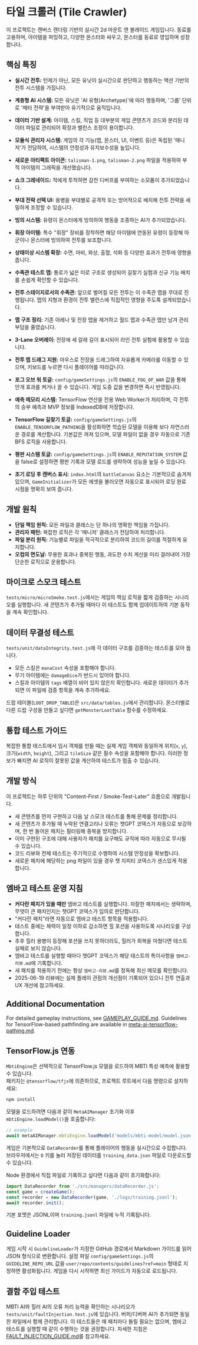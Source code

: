 # 타일 크롤러 (Tile Crawler)

이 프로젝트는 캔버스 렌더링 기반의 실시간 2d 마운트 앤 블레이드 게임입니다. 동료를 고용하며, 아이템을 파밍하고, 다양한 몬스터와 싸우고, 몬스터를 동료로 영입하며 성장합니다.

## 핵심 특징

* **실시간 전투:** 턴제가 아닌, 모든 유닛이 실시간으로 판단하고 행동하는 액션 기반의 전투 시스템을 가집니다.

* **계층형 AI 시스템:** 모든 유닛은 'AI 유형(Archetype)'에 따라 행동하며, '그룹' 단위로 '메타 전략'을 부여받아 유기적으로 움직입니다.
* **데이터 기반 설계:** 아이템, 스킬, 직업 등 대부분의 게임 콘텐츠가 코드와 분리된 데이터 파일로 관리되어 확장과 밸런스 조정이 용이합니다.
* **모듈식 관리자 시스템:** 게임의 각 기능(맵, 몬스터, UI, 이벤트 등)은 독립된 '매니저'가 전담하여, 시스템의 안정성과 유지보수성을 높입니다.
* **새로운 아티팩트 아이콘:** `talisman-1.png`, `talisman-2.png` 파일을 적용하여 부적 아이템의 그래픽을 개선했습니다.
* **쇼크 그레네이드:** 적에게 투척하면 감전 디버프를 부여하는 소모품이 추가되었습니다.
* **부대 전략 선택 UI:** 용병을 부대별로 공격적 또는 방어적으로 배치해 전투 전략을 세밀하게 조정할 수 있습니다.
* **빙의 시스템:** 유령이 몬스터에게 빙의하여 행동을 조종하는 AI가 추가되었습니다.
* **휘장 아이템:** 특수 "휘장" 장비를 장착하면 해당 아이템에 연동된 유령이 등장해 아군이나 몬스터에 빙의하여 전투를 보조합니다.
* **상태이상 시스템 확장:** 수면, 마비, 화상, 출혈, 석화 등 다양한 효과가 전투에 영향을 줍니다.
* **수족관 테스트 맵:** 통로가 넓은 미로 구조로 생성되어 길찾기 실험과 신규 기능 배치를 손쉽게 확인할 수 있습니다.
* **전투 스테이지로서의 수족관:** 앞으로 벌어질 모든 전투는 이 수족관 맵을 무대로 진행됩니다. 맵의 지형과 환경이 전투 밸런스에 직접적인 영향을 주도록 설계되었습니다.
* **맵 구조 정리:** 기존 아레나 및 전장 맵을 제거하고 월드 맵과 수족관 맵만 남겨 관리 부담을 줄였습니다.
* **3-Lane 오버레이:** 전장에 세 갈래 길이 표시되어 라인 전투 실험에 활용할 수 있습니다.
* **전투 맵 드래그 지원:** 마우스로 전장을 드래그하여 자유롭게 카메라를 이동할 수 있으며, 키보드를 누르면 다시 플레이어를 따라갑니다.
* **포그 오브 워 토글:** `config/gameSettings.js`의 `ENABLE_FOG_OF_WAR` 값을 통해 안개 효과를 켜거나 끌 수 있습니다. 게임 도중 값을 변경하면 즉시 반영됩니다.
* **예측 메모리 시스템:** TensorFlow 연산을 전용 Web Worker가 처리하며, 각 전투의 승부 예측과 MVP 정보를 IndexedDB에 저장합니다.
* **TensorFlow 길찾기 토글:** `config/gameSettings.js`의 `ENABLE_TENSORFLOW_PATHING`을 활성화하면 학습된 모델을 이용해 보다 자연스러운 경로를 계산합니다. 기본값은 꺼져 있으며, 모델 파일이 없을 경우 자동으로 기존 BFS 로직을 사용합니다.
* **평판 시스템 토글:** `config/gameSettings.js`의 `ENABLE_REPUTATION_SYSTEM` 값을 false로 설정하면 평판 기록과 모델 로드를 생략하여 성능을 높일 수 있습니다.
* **초기 로딩 후 캔버스 표시:** `index.html`의 `battleCanvas` 요소는 기본적으로 숨겨져 있으며, `GameInitializer`가 모든 에셋을 불러오면 자동으로 표시되어 로딩 완료 시점을 명확히 보여 줍니다.

## 개발 원칙

* **단일 책임 원칙:** 모든 파일과 클래스는 단 하나의 명확한 책임을 가집니다.
* **관리자 패턴:** 복잡한 로직은 각 '매니저' 클래스가 전담하여 처리합니다.
* **파일 분리 원칙:** 기능별로 파일을 적극적으로 분리하여 코드의 길이를 적절하게 유지합니다.
* **오컴의 면도날:** 무용한 효과나 중복된 행동, 과도한 수치 계산을 미리 걸러내어 가장 단순한 로직으로 운용합니다.

## 마이크로 스모크 테스트
`tests/micro/microSmoke.test.js`에서는 게임의 핵심 로직을 짧게 검증하는 시나리오를 실행합니다. 새 콘텐츠가 추가될 때마다 이 테스트도 함께 업데이트하여 기본 동작을 계속 확인합니다.

## 데이터 무결성 테스트
`tests/unit/dataIntegrity.test.js`에 각 데이터 구조를 검증하는 테스트를 모아 둡니다.
- 모든 스킬은 `manaCost` 속성을 포함해야 합니다.
- 무기 아이템에는 `damageDice`가 반드시 있어야 합니다.
- 스킬과 아이템의 `tags` 배열이 비어 있지 않은지 확인합니다.
새로운 데이터가 추가되면 이 파일에 검증 항목을 계속 추가하세요.

드랍 테이블(`LOOT_DROP_TABLE`)은 `src/data/tables.js`에서 관리합니다. 몬스터별로
다른 드랍 구성을 만들고 싶다면 `getMonsterLootTable` 함수를 수정하세요.

## 통합 테스트 가이드
복잡한 통합 테스트에서 임시 객체를 만들 때는 실제 게임 객체와 동일하게 위치(`x`, `y`), 크기(`width`, `height`), 그리고 `tileSize` 같은 필수 속성을 포함해야 합니다. 이러한 정보가 빠지면 AI 로직이 잘못된 값을 계산하여 테스트가 멈출 수 있습니다.

## 개발 방식
이 프로젝트는 하루 단위의 "Content-First / Smoke-Test-Later" 흐름으로 개발됩니다.

* 새 콘텐츠를 먼저 구현하고 다음 날 스모크 테스트를 통해 문제를 정리합니다.
* 새 콘텐츠가 추가될 때 누락된 연결고리나 오류는 챗GPT 코덱스가 자동으로 보강하며, 한 번 들어온 패치는 필터링해 중복을 방지합니다.
* 이미 구현된 구조에 대해 사용자가 패치를 요구해도 규칙에 따라 자동으로 무시될 수 있습니다.
* 코드 리뷰와 전체 테스트는 주기적으로 수행하여 시스템 안정성을 확보합니다.
* 새로운 패치에 해당하는 png 파일이 있을 경우 챗 지피티 코덱스가 센스있게 적용합니다.

## 엠바고 테스트 운영 지침

* **커다란 패치가 있을 때만** 엠바고 테스트를 실행합니다. 자잘한 패치에서는 생략하며, 무엇이 큰 패치인지는 챗GPT 코덱스가 임의로 판단합니다.
* "커다란 패치"라면 자동으로 엠바고 테스트 항목을 적용합니다.
* 테스트 중에는 체력이 일정 이하로 감소하면 힐 포션을 사용하도록 시나리오를 구성합니다.
* 추후 힐러 용병이 등장해 포션을 쓰지 못하더라도, 힐러가 회복을 마쳤다면 테스트 실패로 보지 않습니다.
* 엠바고 테스트를 실행할 때마다 챗GPT 코덱스가 해당 테스트의 특이사항을 `엠바고-리뷰.md`에 기록합니다.
* 새 패치를 적용하기 전에는 항상 `엠바고-리뷰.md`를 정독해 최신 메모를 확인합니다.
* 2025-06-19 리뷰에는 실제 플레이 관점의 개선점이 기록되어 있으니 전투 연출과 UX 개선에 참고하세요.


## Additional Documentation

For detailed gameplay instructions, see [GAMEPLAY_GUIDE.md](GAMEPLAY_GUIDE.md).
Guidelines for TensorFlow-based pathfinding are available in
[meta-ai-tensorflow-pathing.md](meta-ai-tensorflow-pathing.md).


## TensorFlow.js 연동
`MbtiEngine`은 선택적으로 TensorFlow.js 모델을 로드하여 MBTI 특성 예측에 활용할 수 있습니다.  
패키지는 `@tensorflow/tfjs`에 의존하므로, 프로젝트 루트에서 다음 명령으로 설치하세요:

```bash
npm install
```

모델을 로드하려면 다음과 같이 `MetaAIManager` 초기화 이후 `mbtiEngine.loadModel()`을 호출합니다:

```javascript
// example
await metaAIManager.mbtiEngine.loadModel('models/mbti-model/model.json');
```

게임은 기본적으로 `DataRecorder`를 통해 플레이어의 행동을 실시간으로 수집합니다.
브라우저에서는 `D` 키를 눌러 저장된 데이터를 `training_data.json` 파일로 다운로드할 수 있습니다.

Node 환경에서 직접 파일로 기록하고 싶다면 다음과 같이 초기화합니다:

```javascript
import DataRecorder from './src/managers/dataRecorder.js';
const game = createGame();
const recorder = new DataRecorder(game, './logs/training.jsonl');
await recorder.init();
```

기본 포맷은 JSONL이며 `training.jsonl` 파일에 누적 기록됩니다.

## Guideline Loader
게임 시작 시 `GuidelineLoader`가 지정한 GitHub 경로에서 Markdown 가이드를 읽어
JSON 형식으로 변환합니다. 설정 파일 `config/gameSettings.js`의 `GUIDELINE_REPO_URL`
값을 `user/repo/contents/guidelines?ref=main` 형태로 지정하면 활성화됩니다. 게임을
다시 시작하면 최신 가이드가 자동으로 로드됩니다.


## 결함 주입 테스트
MBTI AI와 힐러 AI의 오류 처리 능력을 확인하는 시나리오가 `tests/unit/faultInjection.test.js`에 있습니다. 버퍼/디버퍼 AI가 추가되면 동일한 파일에서 함께 관리합니다.
이 테스트들은 매 패치마다 돌릴 필요는 없으며, 엠바고 테스트를 실행할 때 같이 수행하는 것을 권장합니다.
자세한 지침은 [FAULT_INJECTION_GUIDE.md](FAULT_INJECTION_GUIDE.md)를 참고하세요.


